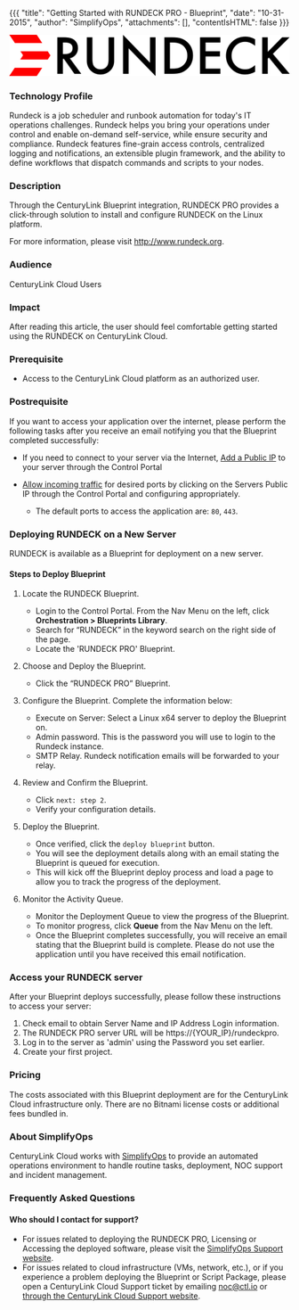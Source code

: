 {{{
  "title": "Getting Started with RUNDECK PRO - Blueprint",
  "date": "10-31-2015",
  "author": "SimplifyOps",
  "attachments": [],
  "contentIsHTML": false
}}}

![Rundeck Logo](../../images/rundeck-logo.png)

### Technology Profile
Rundeck is a job scheduler and runbook automation for today's IT operations challenges. Rundeck helps you bring your operations under control and enable on-demand self-service, while ensure security and compliance. Rundeck features fine-grain access controls, centralized logging and notifications, an extensible plugin framework, and the ability to define workflows that dispatch commands and scripts to your nodes.

### Description
Through the CenturyLink Blueprint integration, RUNDECK PRO provides a click-through solution to install and configure RUNDECK on the Linux platform.

For more information, please visit http://www.rundeck.org.

### Audience
CenturyLink Cloud Users

### Impact
After reading this article, the user should feel comfortable getting started using the RUNDECK on CenturyLink Cloud.

### Prerequisite
* Access to the CenturyLink Cloud platform as an authorized user.

### Postrequisite
If you want to access your application over the internet, please perform the following tasks after you receive an email notifying you that the Blueprint completed successfully:
* If you need to connect to your server via the Internet, [Add a Public IP](../../Network/how-to-add-public-ip-to-virtual-machine.md) to your server through the Control Portal

* [Allow incoming traffic](../../Network/how-to-add-public-ip-to-virtual-machine.md) for desired ports by clicking on the Servers Public IP through the Control Portal and configuring appropriately.
   * The default ports to access the application are: `80`, `443`.

### Deploying RUNDECK on a New Server
RUNDECK is available as a Blueprint for deployment on a new server.

#### Steps to Deploy Blueprint
1. Locate the RUNDECK Blueprint.
   * Login to the Control Portal. From the Nav Menu on the left, click **Orchestration > Blueprints Library**.
   * Search for “RUNDECK” in the keyword search on the right side of the page.
   * Locate the 'RUNDECK PRO' Blueprint.

2. Choose and Deploy the Blueprint.
   * Click the “RUNDECK PRO” Blueprint.

3. Configure the Blueprint.
   Complete the information below:
   * Execute on Server: Select a Linux x64 server to deploy the Blueprint on.
   * Admin password. This is the password you will use to login to the Rundeck instance.
   * SMTP Relay. Rundeck notification emails will be forwarded to your relay.

4. Review and Confirm the Blueprint.
   * Click `next: step 2`.
   * Verify your configuration details.

5. Deploy the Blueprint.
   * Once verified, click the `deploy blueprint` button.
   * You will see the deployment details along with an email stating the Blueprint is queued for execution.
   * This will kick off the Blueprint deploy process and load a page to allow you to track the progress of the deployment.

6. Monitor the Activity Queue.
   * Monitor the Deployment Queue to view the progress of the Blueprint.
   * To monitor progress, click **Queue** from the Nav Menu on the left.
   * Once the Blueprint completes successfully, you will receive an email stating that the Blueprint build is complete. Please do not use the application until you have received this email notification.

### Access your RUNDECK server
After your Blueprint deploys successfully, please follow these instructions to access your server:
1. Check email to obtain Server Name and IP Address Login information.
2. The RUNDECK PRO server URL will be https://{YOUR_IP}/rundeckpro.
3. Log in to the server as 'admin' using the Password you set earlier.
4. Create your first project.

### Pricing
The costs associated with this Blueprint deployment are for the CenturyLink Cloud infrastructure only. There are no Bitnami license costs or additional fees bundled in.

### About SimplifyOps
CenturyLink Cloud works with [SimplifyOps](http://www.simplifyops.com) to provide an automated operations environment to handle routine tasks, deployment, NOC support and incident management.

### Frequently Asked Questions

#### Who should I contact for support?
* For issues related to deploying the RUNDECK PRO, Licensing or Accessing the deployed software, please visit the [SimplifyOps Support website](http://support.simplifyops.com/).
* For issues related to cloud infrastructure (VMs, network, etc.), or if you experience a problem deploying the Blueprint or Script Package, please open a CenturyLink Cloud Support ticket by emailing [noc@ctl.io](mailto:noc@ctl.io) or [through the CenturyLink Cloud Support website](https://t3n.zendesk.com/tickets/new).
